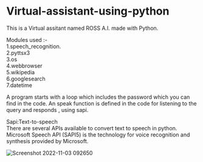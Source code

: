 # Virtual-assistant-using-python

This is a Virtual assitant named ROSS A.I. made with Python.

Modules used :-  
1.speech_recognition.  
2.pyttsx3  
3.os  
4.webbrowser  
5.wikipedia  
6.googlesearch  
7.datetime  

A program starts with a loop which includes the password which you can find in the code.
An speak function is defined in the code for listening to the query and responds , using sapi.

Sapi:Text-to-speech   
There are several APIs available to convert text to speech in python.
Microsoft Speech API (SAPI5) is the technology for voice recognition and synthesis provided by Microsoft.

![Screenshot 2022-11-03 092650](https://user-images.githubusercontent.com/99202913/199644985-4f60c66b-13aa-4f40-b986-a99d82987f26.png)

